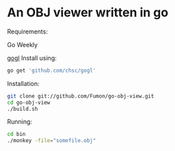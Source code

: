 An OBJ viewer written in go
===================

Requirements:

Go Weekly

[gogl](http://github.com/chsc/gogl)
Install using:

```bash
go get 'github.com/chsc/gogl'
```

Installation:

```bash
git clone git://github.com/Fumon/go-obj-view.git
cd go-obj-view
./build.sh
```

Running:

```bash
cd bin
./monkey -file="somefile.obj"
```
